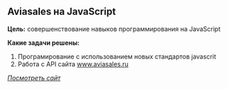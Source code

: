 ## Aviasales на JavaScript

**Цель:** совершенствование навыков программирования на JavaScript

**Какие задачи решены:**

1. Програмирование с использованием новых стандартов javascrit
2. Работа с API сайта www.aviasales.ru

[_Посмотреть сайт_](http://git.lekua.in.ua/aviasales/)

